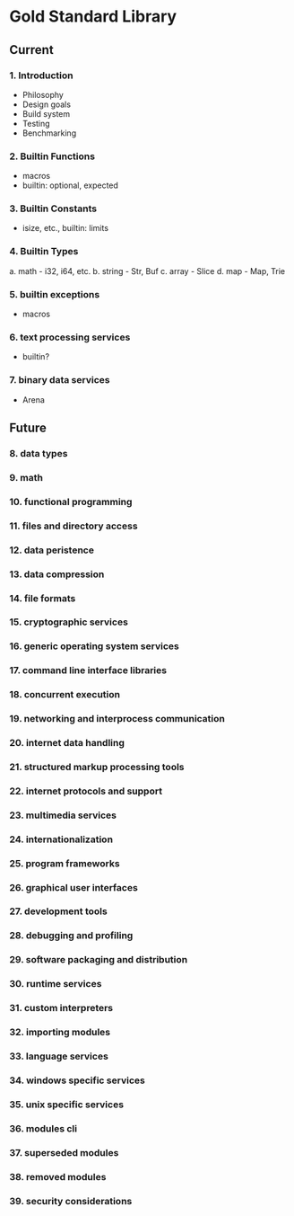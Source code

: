 # Gold Standard Library

## Current

### 1. Introduction

- Philosophy
- Design goals
- Build system
- Testing
- Benchmarking

### 2. Builtin Functions

- macros
- builtin: optional, expected

### 3. Builtin Constants

- isize, etc., builtin: limits

### 4. Builtin Types

a. math - i32, i64, etc.
b. string - Str, Buf
c. array - Slice
d. map - Map, Trie

### 5. builtin exceptions

- macros

### 6. text processing services

- builtin?

### 7. binary data services

- Arena

## Future

### 8. data types

### 9. math

### 10. functional programming

### 11. files and directory access

### 12. data peristence

### 13. data compression

### 14. file formats

### 15. cryptographic services

### 16. generic operating system services

### 17. command line interface libraries

### 18. concurrent execution

### 19. networking and interprocess communication

### 20. internet data handling

### 21. structured markup processing tools

### 22. internet protocols and support

### 23. multimedia services

### 24. internationalization

### 25. program frameworks

### 26. graphical user interfaces

### 27. development tools

### 28. debugging and profiling

### 29. software packaging and distribution

### 30. runtime services

### 31. custom interpreters

### 32. importing modules

### 33. language services

### 34. windows specific services

### 35. unix specific services

### 36. modules cli

### 37. superseded modules

### 38. removed modules

### 39. security considerations
